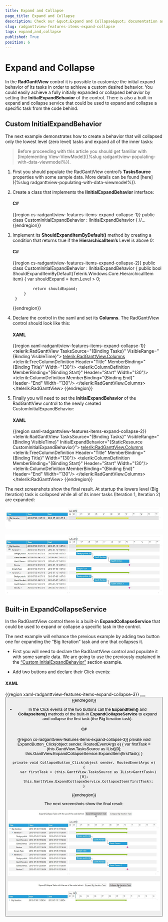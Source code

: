 ```yaml
---
title: Expand and Collapse
page_title: Expand and Collapse
description: Check our &quot;Expand and Collapse&quot; documentation article for the RadGanttView WPF control.
slug: radganttview-features-items-expand-collapse
tags: expand,and,collapse
published: True
position: 6
---
```


# Expand and Collapse

In the __RadGanttView__ control it is possible to customize the initial expand behavior of its tasks in order to achieve a custom desired behavior. You could easily achieve a fully initially expanded or collapsed behavior by setting the __InitialExpandBehavior__ of the control. There is also a built-in expand and collapse service that could be used to expand and collapse a specific task from the code behind.

## Custom InitialExpandBehavior

The next example demonstrates how to create a behavior that will collapsed only the lowest level (zero level) tasks and expand all of the inner tasks:

>Before proceeding with this article you should get familiar with [Implementing View-ViewModel]({%slug radganttview-populating-with-data-viewmodel%}).

1. First you should populate the RadGanttView control’s __TasksSource__ properties with some sample data. More details can be found [here]({%slug radganttview-populating-with-data-viewmodel%}).

1. Create a class that implements the __IInitialExpandBehavior__ interface:

	#### __C#__

	{{region cs-radganttview-features-items-expand-collapse-1}}
		public class CustomInitialExpandBehavior : IInitialExpandBehavior
		{
		    //...
	{{endregion}}

1. Implement its __ShouldExpandItemByDefault()__ method by creating a condition that returns true if the __HierarchicalItem’s__ Level is above 0:

	#### __C#__

	{{region cs-radganttview-features-items-expand-collapse-2}}
		public class CustomInitialExpandBehavior : IInitialExpandBehavior
		{
		    public bool ShouldExpandItemByDefault(Telerik.Windows.Core.HierarchicalItem item)
		    {
		        var shouldExpand = item.Level > 0;
		
		        return shouldExpand;
		    }
		}
	{{endregion}}

1. Declare the control in the xaml and set its __Columns__. The RadGanttView control should look like this:

	#### __XAML__

	{{region xaml-radganttview-features-items-expand-collapse-1}}
		<telerik:RadGanttView TasksSource="{Binding Tasks}"
		                      VisibleRange="{Binding VisibleTime}">
		    <telerik:RadGanttView.Columns>
		        <telerik:TreeColumnDefinition Header="Title" MemberBinding="{Binding Title}" Width="130"/>
		        <telerik:ColumnDefinition MemberBinding="{Binding Start}" Header="Start" Width="130"/>
		        <telerik:ColumnDefinition MemberBinding="{Binding End}" Header="End" Width="130"/>
		    </telerik:RadGanttView.Columns>
		</telerik:RadGanttView>
	{{endregion}}

1. Finally you will need to set the __InitialExpandBehavior__ of the RadGanttView control to the newly created CustomInitialExpandBehavior:

	#### __XAML__

	{{region xaml-radganttview-features-items-expand-collapse-2}}
		<telerik:RadGanttView TasksSource="{Binding Tasks}"
		  VisibleRange="{Binding VisibleTime}"
		  InitialExpandBehavior="{StaticResource CustomInitialExpandBehavior}">
		    <telerik:RadGanttView.Columns>
		        <telerik:TreeColumnDefinition Header="Title" MemberBinding="{Binding Title}" Width="130"/>
		        <telerik:ColumnDefinition MemberBinding="{Binding Start}" Header="Start" Width="130"/>
		        <telerik:ColumnDefinition MemberBinding="{Binding End}" Header="End" Width="130"/>
		    </telerik:RadGanttView.Columns>
		</telerik:RadGanttView>
	{{endregion}}

The next screenshots show the final result. At startup the lowers level (Big Iteration) task is collapsed while all of its inner tasks (Iteration 1, Iteration 2) are expanded:

![radganttview-features-items-expand-collapse-1](images/radganttview-features-items-expand-collapse-1.jpg)

![radganttview-features-items-expand-collapse-2](images/radganttview-features-items-expand-collapse-2.jpg)

## Built-in ExpandCollapseService

In the RadGanttView control there is a built-in __ExpandCollapseService__ that could be used to expand or collapse a specific task in the control.

The next example will enhance the previous example by adding two button one for expanding the “Big Iteration” task and one that collapses it.  

* First you will need to declare the RadGanttView control and populate it with some sample data. We are going to use the previously explained in the [“Custom InitialExpandBehavior”](#----------custom-initialexpandbehavior------) section example.

* Add two buttons and declare their Click events:

#### __XAML__

{{region xaml-radganttview-features-items-expand-collapse-3}}
	<StackPanel Orientation="Horizontal">
	    <TextBlock Text="Expand/Collapse Tasks with the use of the code behind:" Margin="10 0 0 20" VerticalAlignment="Center"/>
	    <Button Content="Expand Big Iteration Task" x:Name="ExpandButton" Click="ExpandButton_Click" Margin="10 0 10 20"/>
	    <Button Content="Collapse Big Iteration Task" x:Name="CollapseButton" Click="CollapseButton_Click" Margin="10 0 10 20"/>
	</StackPanel>
{{endregion}}

* In the Click events of the two buttons call the __ExpandItem()__ and __CollapseItem()__ methods of the built-in __ExpandCollapseService__ to expand and collapse the first task (the Big Iteration task).

#### __C#__

{{region cs-radganttview-features-items-expand-collapse-3}}
	private void ExpandButton_Click(object sender, RoutedEventArgs e)
	{
	    var firstTask = (this.GanttView.TasksSource as IList<GanttTask>)[0];
	    this.GanttView.ExpandCollapseService.ExpandItem(firstTask);
	}
	
	private void CollapseButton_Click(object sender, RoutedEventArgs e)
	{
	    var firstTask = (this.GanttView.TasksSource as IList<GanttTask>)[0];
	    this.GanttView.ExpandCollapseService.CollapseItem(firstTask);
	}
{{endregion}}

The next screenshots show the final result:

![radganttview-features-items-expand-collapse-3](images/radganttview-features-items-expand-collapse-3.jpg)

![radganttview-features-items-expand-collapse-4](images/radganttview-features-items-expand-collapse-4.jpg)